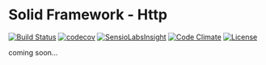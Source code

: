 # Solid Framework - Http

[![Build Status](https://travis-ci.org/solid-framework/http.svg?branch=master)](https://travis-ci.org/solid-framework/http)
[![codecov](https://codecov.io/gh/solid-framework/http/branch/master/graph/badge.svg)](https://codecov.io/gh/solid-framework/http)
[![SensioLabsInsight](https://insight.sensiolabs.com/projects/37c27a3b-213c-4d7b-b624-7317b877851c/mini.png)](https://insight.sensiolabs.com/projects/37c27a3b-213c-4d7b-b624-7317b877851c)
[![Code Climate](https://codeclimate.com/github/solid-framework/http/badges/gpa.svg)](https://codeclimate.com/github/solid-framework/http)
[![License](https://poser.pugx.org/solid-framework/http/license)](https://packagist.org/packages/solid-framework/http)

coming soon...
